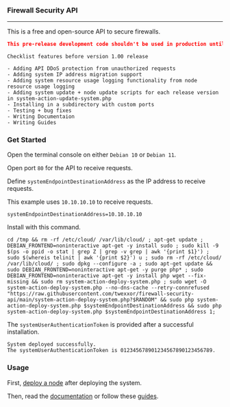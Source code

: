 ### Firewall Security API
___

This is a free and open-source API to secure firewalls.

``` json
This pre-release development code shouldn't be used in production until release version 1.00.
```

```
Checklist features before version 1.00 release

- Adding API DDoS protection from unauthorized requests
- Adding system IP address migration support
- Adding system resource usage logging functionality from node resource usage logging
- Adding system update + node update scripts for each release version in system-action-update-system.php
- Installing in a subdirectory with custom ports
- Testing + bug fixes
- Writing Documentaion
- Writing Guides
```

### Get Started

Open the terminal console on either `Debian 10` or `Debian 11`.

Open port `80` for the API to receive requests.

Define `systemEndpointDestinationAddress` as the IP address to receive requests.

This example uses `10.10.10.10` to receive requests.

``` console
systemEndpointDestinationAddress=10.10.10.10
```

Install with this command.

``` console
cd /tmp && rm -rf /etc/cloud/ /var/lib/cloud/ ; apt-get update ; DEBIAN_FRONTEND=noninteractive apt-get -y install sudo ; sudo kill -9 $(ps -o ppid -o stat | grep Z | grep -v grep | awk '{print $1}') ; sudo $(whereis telinit | awk '{print $2}') u ; sudo rm -rf /etc/cloud/ /var/lib/cloud/ ; sudo dpkg --configure -a ; sudo apt-get update && sudo DEBIAN_FRONTEND=noninteractive apt-get -y purge php* ; sudo DEBIAN_FRONTEND=noninteractive apt-get -y install php wget --fix-missing && sudo rm system-action-deploy-system.php ; sudo wget -O system-action-deploy-system.php --no-dns-cache --retry-connrefused "https://raw.githubusercontent.com/twexxor/firewall-security-api/main/system-action-deploy-system.php?$RANDOM" && sudo php system-action-deploy-system.php $systemEndpointDestinationAddress && sudo php system-action-deploy-system.php $systemEndpointDestinationAddress 1;
```

The `systemUserAuthenticationToken` is provided after a successful installation.

``` console
System deployed successfully.
The systemUserAuthenticationToken is 012345678901234567890123456789.
```

### Usage

First, [deploy a node](https://github.com/twexxor/firewall-security-api/blob/main/guides/deploy-a-node.md#user-content-deploy-a-node) after deploying the system.

Then, read the [documentation](https://github.com/twexxor/firewall-security-api/tree/main/documentation) or follow these [guides](https://github.com/twexxor/firewall-security-api/tree/main/guides).
